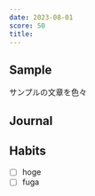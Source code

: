 ```yaml
---
date: 2023-08-01
score: 50
title:
---
```


## Sample

サンプルの文章を色々

## Journal

## Habits

- [ ] hoge
- [ ] fuga
